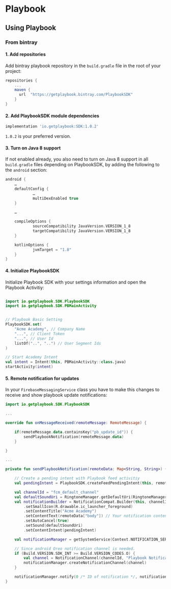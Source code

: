 # Playbook #

## Using Playbook ##

### From bintray ###

#### 1. Add repositories ####

Add bintray playbook repository in the `build.gradle` file in the root of your project:

```gradle
repositories {
    ...
    maven {
      url  "https://getplaybook.bintray.com/PlaybookSDK"
    }
}
```

#### 2. Add PlaybookSDK module dependencies ####

```gradle
implementation 'io.getplaybook:SDK:1.0.2'
```

`1.0.2` is your preferred version.

#### 3. Turn on Java 8 support ####

If not enabled already, you also need to turn on Java 8 support in all
`build.gradle` files depending on PlaybookSDK, by adding the following to the
`android` section:

```gradle
android {
	…
	defaultConfig {
    		…
    		multiDexEnabled true
	}

	…

	compileOptions {
    		sourceCompatibility JavaVersion.VERSION_1_8
    		targetCompatibility JavaVersion.VERSION_1_8
	}

	kotlinOptions {
    		jvmTarget = "1.8"
	}
}
```

#### 4. Initialize PlaybookSDK

Initialize Playbook SDK with your settings information and open the Playbook Activitiy:

```kotlin

import io.getplaybook.SDK.PlaybookSDK
import io.getplaybook.SDK.PBMainActivity


// Playbook Basic Setting
PlaybookSDK.set(
    "Acme Academy", // Company Name 
    "...", // Client Token
    "...", // User Id
    listOf("..", "..") // User Segment Ids
)

// Start Academy Intent
val intent = Intent(this, PBMainActivity::class.java)
startActivity(intent)
```

#### 5. Remote notification for updates

In your `FirebaseMessagingService` class you have to make this changes to receive and show playbook update notifications:

```kotlin
import io.getplaybook.SDK.PlaybookSDK

...

override fun onMessageReceived(remoteMessage: RemoteMessage) {

    if(remoteMessage.data.containsKey("pb_update_id")) {
        sendPlaybookNotification(remoteMessage.data)
    }

}

...

private fun sendPlaybookNotification(remoteData: Map<String, String>) {

    // Create a pending intent with Playbook feed activitiy
    val pendingIntent = PlaybookSDK.createFeedPendingIntent(this, remoteData["pb_update_id"] as String)

    val channelId = "fcm_default_channel"
    val defaultSoundUri = RingtoneManager.getDefaultUri(RingtoneManager.TYPE_NOTIFICATION)
    val notificationBuilder = NotificationCompat.Builder(this, channelId)
        .setSmallIcon(R.drawable.ic_launcher_foreground)
        .setContentTitle("Acme Academy")
        .setContentText(remoteData["body"]) // Your notification content body
        .setAutoCancel(true)
        .setSound(defaultSoundUri)
        .setContentIntent(pendingIntent)

    val notificationManager = getSystemService(Context.NOTIFICATION_SERVICE) as NotificationManager

    // Since android Oreo notification channel is needed.
    if (Build.VERSION.SDK_INT >= Build.VERSION_CODES.O) {
        val channel = NotificationChannel(channelId, "Playbook Notification Channel", NotificationManager.IMPORTANCE_DEFAULT)
        notificationManager.createNotificationChannel(channel)
    }

    notificationManager.notify(0 /* ID of notification */, notificationBuilder.build())
}
```

